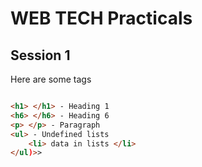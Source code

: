 # WEB TECH Practicals

## Session 1

Here are some tags

```html

<h1> </h1> - Heading 1
<h6> </h6> - Heading 6
<p> </p> - Paragraph
<ul> - Undefined lists
    <li> data in lists </li>    
</ul)>>
```